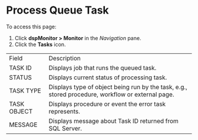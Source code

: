# Process Queue Task

To access this page:

1.  Click <span style="font-weight: bold;">dspMonitor \> Monitor</span>
    in the <span style="font-style: italic;">Navigation</span> pane.
2.  Click the <span style="font-weight: bold;">Tasks</span>
icon.

|             |                                                                                                   |
| ----------- | ------------------------------------------------------------------------------------------------- |
| Field       | Description                                                                                       |
| TASK ID     | Displays job that runs the queued task.                                                           |
| STATUS      | Displays current status of processing task.                                                       |
| TASK TYPE   | Displays type of object being run by the task, e.g., stored procedure, workflow or external page. |
| TASK OBJECT | Displays procedure or event the error task represents.                                            |
| MESSAGE     | Displays message about Task ID returned from SQL Server.                                          |
